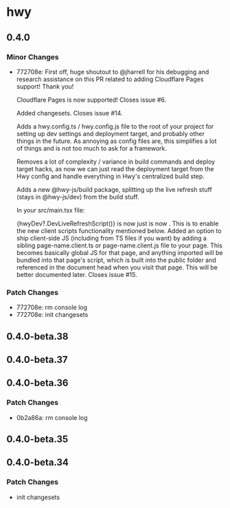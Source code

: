 # hwy

## 0.4.0

### Minor Changes

- 772708e: First off, huge shoutout to @jharrell for his debugging and research assistance on this PR related to adding Cloudflare Pages support! Thank you!

  Cloudflare Pages is now supported! Closes issue #6.

  Added changesets. Closes issue #14.

  Adds a hwy.config.ts / hwy.config.js file to the root of your project for setting up dev settings and deployment target, and probably other things in the future. As annoying as config files are, this simplifies a lot of things and is not too much to ask for a framework.

  Removes a lot of complexity / variance in build commands and deploy target hacks, as now we can just read the deployment target from the Hwy config and handle everything in Hwy's centralized build step.

  Adds a new @hwy-js/build package, splitting up the live refresh stuff (stays in @hwy-js/dev) from the build stuff.

  In your src/main.tsx file:

  {hwyDev?.DevLiveRefreshScript()} is now just <DevLiveRefreshScript />
  <ClientEntryScript /> is now <ClientScripts activePathData={activePathData} />. This is to enable the new client scripts functionality mentioned below.
  Added an option to ship client-side JS (including from TS files if you want) by adding a sibling page-name.client.ts or page-name.client.js file to your page. This becomes basically global JS for that page, and anything imported will be bundled into that page's script, which is built into the public folder and referenced in the document head when you visit that page. This will be better documented later. Closes issue #15.

### Patch Changes

- 772708e: rm console log
- 772708e: init changesets

## 0.4.0-beta.38

## 0.4.0-beta.37

## 0.4.0-beta.36

### Patch Changes

- 0b2a86a: rm console log

## 0.4.0-beta.35

## 0.4.0-beta.34

### Patch Changes

- init changesets

